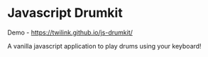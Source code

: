 # Javascript Drumkit

Demo - https://twilink.github.io/js-drumkit/

A vanilla javascript application to play drums using your keyboard!

